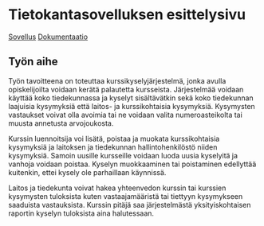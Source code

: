 # Tietokantasovelluksen esittelysivu

[Sovellus](http://aajarven.users.cs.helsinki.fi/tsoha/)
[Dokumentaatio](https://github.com/aajarven/Tsoha-Bootstrap/raw/master/doc/dokumentaatio.pdf)

## Työn aihe
Työn tavoitteena on toteuttaa kurssikyselyjärjestelmä, jonka avulla opiskelijoilta voidaan kerätä palautetta kursseista. Järjestelmää voidaan käyttää koko tiedekunnassa ja kyselyt sisältävätkin sekä koko tiedekunnan laajuisia kysymyksiä että laitos- ja kurssikohtaisia kysymyksiä. Kysymysten vastaukset voivat olla avoimia tai ne voidaan valita numeroasteikolta tai muusta annetusta arvojoukosta.

Kurssin luennoitsija voi lisätä, poistaa ja muokata kurssikohtaisia kysymyksiä ja laitoksen ja tiedekunnan hallintohenkilöstö niiden kysymyksiä. Samoin uusille kursseille voidaan luoda uusia kyselyitä ja vanhoja voidaan poistaa. Kyselyn muokkaaminen tai poistaminen edellyttää kuitenkin, ettei kysely ole parhaillaan käynnissä.

Laitos ja tiedekunta voivat hakea yhteenvedon kurssin tai kurssien kysymysten tuloksista kuten vastaajamääristä tai tiettyyn kysymykseen saaduista vastauksista. Kurssin pitäjä saa järjestelmästä yksityiskohtaisen raportin kyselyn tuloksista aina halutessaan.
